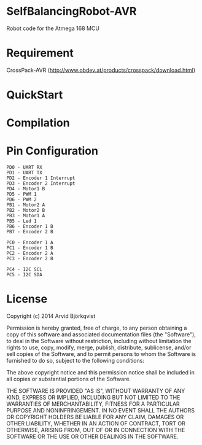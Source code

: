 SelfBalancingRobot-AVR
======================

Robot code for the Atmega 168 MCU

Requirement
===========
CrossPack-AVR (http://www.obdev.at/products/crosspack/download.html)

QuickStart
==========


Compilation
===========

Pin Configuration
===========
    PD0 - UART RX
    PD1 - UART TX
    PD2 - Encoder 1 Interrupt
    PD3 - Encoder 2 Interrupt
    PD4 - Motor1 B
    PD5 - PWM 1
    PD6 - PWM 2
    PB1 - Motor2 A
    PB2 - Motor2 B
    PB3 - Motor1 A
    PB5 - Led 1
    PB6 - Encoder 1 B
    PB7 - Encoder 2 B
 
    PC0 - Encoder 1 A
    PC1 - Encoder 1 B
    PC2 - Encoder 2 A
    PC3 - Encoder 2 B
 
    PC4 - I2C SCL
    PC5 - I2C SDA

License
=======

Copyright (c) 2014 Arvid Björkqvist

Permission is hereby granted, free of charge, to any person obtaining a copy
of this software and associated documentation files (the "Software"), to deal 
in the Software without restriction, including without limitation the rights 
to use, copy, modify, merge, publish, distribute, sublicense, and/or sell
copies of the Software, and to permit persons to whom the Software is
furnished to do so, subject to the following conditions:

The above copyright notice and this permission notice shall be included in all
copies or substantial portions of the Software.

THE SOFTWARE IS PROVIDED "AS IS", WITHOUT WARRANTY OF ANY KIND, EXPRESS OR
IMPLIED, INCLUDING BUT NOT LIMITED TO THE WARRANTIES OF MERCHANTABILITY,
FITNESS FOR A PARTICULAR PURPOSE AND NONINFRINGEMENT. IN NO EVENT SHALL THE
AUTHORS OR COPYRIGHT HOLDERS BE LIABLE FOR ANY CLAIM, DAMAGES OR OTHER 
LIABILITY, WHETHER IN AN ACTION OF CONTRACT, TORT OR OTHERWISE, ARISING FROM,
OUT OF OR IN CONNECTION WITH THE SOFTWARE OR THE USE OR OTHER DEALINGS IN THE
SOFTWARE.

